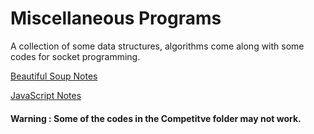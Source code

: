 # Miscellaneous Programs

A collection of some data structures, algorithms come along with some codes for socket programming.

[Beautiful Soup Notes](Beautiful%20Soup/Beautiful%20Soup.pdf)

[JavaScript Notes](JavaScript/JS%20Notes.pages)

#### Warning : Some of the codes in the Competitve folder may not work.



